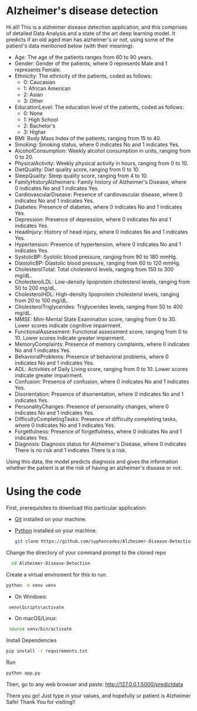 # Alzheimer's disease detection
Hi all! This is a alzheimer disease detection application, and this comprises of detailed Data Analysis and a state of the art deep learning model. It predicts if an old aged man has alzheimer's or not, using some of the patient's data mentioned below (with their meaning):
* Age: The age of the patients ranges from 60 to 90 years.
* Gender: Gender of the patients, where 0 represents Male and 1 represents Female.
* Ethnicity: The ethnicity of the patients, coded as follows:
  * 0: Caucasian
  * 1: African American
  * 2: Asian
  * 3: Other
* EducationLevel: The education level of the patients, coded as follows:
  * 0: None
  * 1: High School
  * 2: Bachelor's
  * 3: Higher
* BMI: Body Mass Index of the patients, ranging from 15 to 40.
* Smoking: Smoking status, where 0 indicates No and 1 indicates Yes.
* AlcoholConsumption: Weekly alcohol consumption in units, ranging from 0 to 20.
* PhysicalActivity: Weekly physical activity in hours, ranging from 0 to 10.
* DietQuality: Diet quality score, ranging from 0 to 10.
* SleepQuality: Sleep quality score, ranging from 4 to 10.
* FamilyHistoryAlzheimers: Family history of Alzheimer's Disease, where 0 indicates No and 1 indicates Yes.
* CardiovascularDisease: Presence of cardiovascular disease, where 0 indicates No and 1 indicates Yes.
* Diabetes: Presence of diabetes, where 0 indicates No and 1 indicates Yes.
* Depression: Presence of depression, where 0 indicates No and 1 indicates Yes.
* HeadInjury: History of head injury, where 0 indicates No and 1 indicates Yes.
* Hypertension: Presence of hypertension, where 0 indicates No and 1 indicates Yes.
* SystolicBP: Systolic blood pressure, ranging from 90 to 180 mmHg.
* DiastolicBP: Diastolic blood pressure, ranging from 60 to 120 mmHg.
* CholesterolTotal: Total cholesterol levels, ranging from 150 to 300 mg/dL.
* CholesterolLDL: Low-density lipoprotein cholesterol levels, ranging from 50 to 200 mg/dL.
* CholesterolHDL: High-density lipoprotein cholesterol levels, ranging from 20 to 100 mg/dL.
* CholesterolTriglycerides: Triglycerides levels, ranging from 50 to 400 mg/dL.
* MMSE: Mini-Mental State Examination score, ranging from 0 to 30. Lower scores indicate cognitive impairment.
* FunctionalAssessment: Functional assessment score, ranging from 0 to 10. Lower scores indicate greater impairment.
* MemoryComplaints: Presence of memory complaints, where 0 indicates No and 1 indicates Yes.
* BehavioralProblems: Presence of behavioral problems, where 0 indicates No and 1 indicates Yes.
* ADL: Activities of Daily Living score, ranging from 0 to 10. Lower scores indicate greater impairment.
* Confusion: Presence of confusion, where 0 indicates No and 1 indicates Yes.
* Disorientation: Presence of disorientation, where 0 indicates No and 1 indicates Yes.
* PersonalityChanges: Presence of personality changes, where 0 indicates No and 1 indicates Yes.
* DifficultyCompletingTasks: Presence of difficulty completing tasks, where 0 indicates No and 1 indicates Yes.
* Forgetfulness: Presence of forgetfulness, where 0 indicates No and 1 indicates Yes.
* Diagnosis: Diagnosis status for Alzheimer's Disease, where 0 indicates There is no risk and 1 indicates There is a risk.

Using this data, the model predicts diagnosis and gives the information whether the patient is at the risk of having an alzheimer's disease or not. 

# Using the code
First, prerequisites to download this particular application:
- [Git](https://git-scm.com/downloads) installed on your machine.
- [Python](https://www.python.org/downloads/) installed on your machine.

  ```bash
  git clone https://github.com/syphxncodes/Alzheimer-Disease-Detection.git
Change the directory of your command prompt to the cloned repo
  ```bash
    cd Alzheimer-Disease-Detection
```
Create a virtual enviroment for this to run.
```bash
python -m venv venv
```
* On Windows:
 ```bash
  venv\Scripts\activate
```
* On macOS/Linux:
 ```bash
  source venv/bin/activate
```
Install Dependencies

```bash
pip install -r requirements.txt
```
Run

```bash
python app.py
```
Then, go to any web browser and paste: http://127.0.0.1:5000/predictdata

There you go! Just type in your values, and hopefully ur patient is Alzheimer Safe! Thank You for visiting!!
